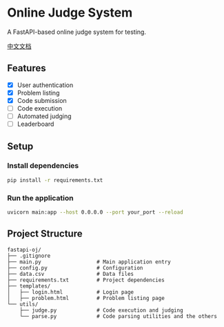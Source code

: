 # Online Judge System

A FastAPI-based online judge system for testing.

[中文文档](README_zh.md)

## Features

- [x] User authentication
- [x] Problem listing
- [x] Code submission
- [ ] Code execution
- [ ] Automated judging
- [ ] Leaderboard

## Setup

### Install dependencies

```bash
pip install -r requirements.txt
```

### Run the application

```bash
uvicorn main:app --host 0.0.0.0 --port your_port --reload
```

## Project Structure

```raw
fastapi-oj/
├── .gitignore
├── main.py                  # Main application entry
├── config.py                # Configuration
├── data.csv                 # Data files
├── requirements.txt         # Project dependencies
├── templates/
│   ├── login.html           # Login page
│   ├── problem.html         # Problem listing page
└── utils/
    ├── judge.py             # Code execution and judging
    └── parse.py             # Code parsing utilities and the others
